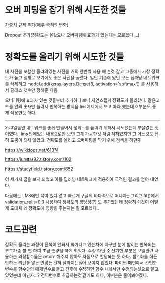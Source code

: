 # 오버 피팅을 잡기 위해 시도한 것들
가중치 규제 추가(매우 극적인 변화)

Dropout 추가(정확도는 올랐으나 오버피팅에 효과가 있는지는 모르겠다....)
# 정확도를 올리기 위해 시도한 것들
내 사진을 포함한 올라와있는 사진을 거의 한번씩 사용 해 본것 같고 그중에서 가장 정확도가 높고 실제로 보기에도 좋은 사진을 골랐다. 
일단 기존에 있던 모든 딥러닝 네트워크를 삭제하고 model.add(keras.layers.Dense(3, activation='softmax')) 를 사용해서 클래스 갯수만 정해준 다음

오버피팅에 효과가 있는 것들부터 추가하다 보니 자연스럽게 정확도가 올라갔다. 같은코드를 안의 숫자만 늘려서 반복하는 방식을 lms예제에서 보고 따라 했는데
이부분도 좋게 작용한듯 하다.




------------
2~3일동안 네트워크를 좋게 만들어서 정확도를 높이기 위해서 시도했는데 부질없는 짓이였다..
lms 안에있는 내용으로만 보면 그게 가능한것 처럼 적혀있지만 그 어느것도 전혀 도움이 되지 않았고. 
정확도를 올리고 오버피팅을 막기 위해 검색을 하던중

https://wikidocs.net/61374

https://junstar92.tistory.com/102

https://studyfield.tistory.com/652 

이 세가지 글을 보게 되었고 이를 딥러닝 네트워크에 적용하여 극적인 결과를 얻어 내었다.

다음에는 LMS에만 묶여 있지 않고 빠르게 구글의 바다속으로 떠나자;;
그리고 fit()에서 validation_split=0.3 사용하여 정확도의 정당성(?) 도 추가했는데 정확히 이것이 어떻게 도대체 왜 정확도에 영향을 주는지는 잘 모르겠다..
# 코드관련
정확도 올리는 과정이 진척이 안되서 화가나고 있는차에 자꾸만 눈에 밟히는 반복되는 코드가좀 불-편 하여 조금 변경을 하게 되었다.
수정 하던 중 신기한 부분은 모델관련 사용하는 외장함수들은 return 해주지 않아도 자동으로 할당되는 듯 하다. 함수화를 하든 안하든 리턴을 넣든 안넣든 전혀 달라지는점이 보이지 않았다.
파이썬 메인에서 선언한 변수를 함수안의 매개변수로 들고 간후에 수정하면 함수 내에서만 수정되는것으로 알고 있었는데 아닌가...? 전역변수로 취급하는것 같기도 하다, 이부분은 물어봐야겠다.
